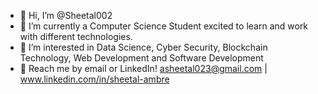 - 👋 Hi, I’m @Sheetal002
- 🌱 I’m currently a Computer Science Student excited to learn and work with different technologies.
- 👀 I’m interested in Data Science, Cyber Security, Blockchain Technology, Web Development and Software Development
- :speech_balloon: Reach me by email or LinkedIn! asheetal023@gmail.com | www.linkedin.com/in/sheetal-ambre

<!---
Sheetal002/Sheetal002 is a ✨ special ✨ repository because its `README.md` (this file) appears on your GitHub profile.
You can click the Preview link to take a look at your changes.
--->
